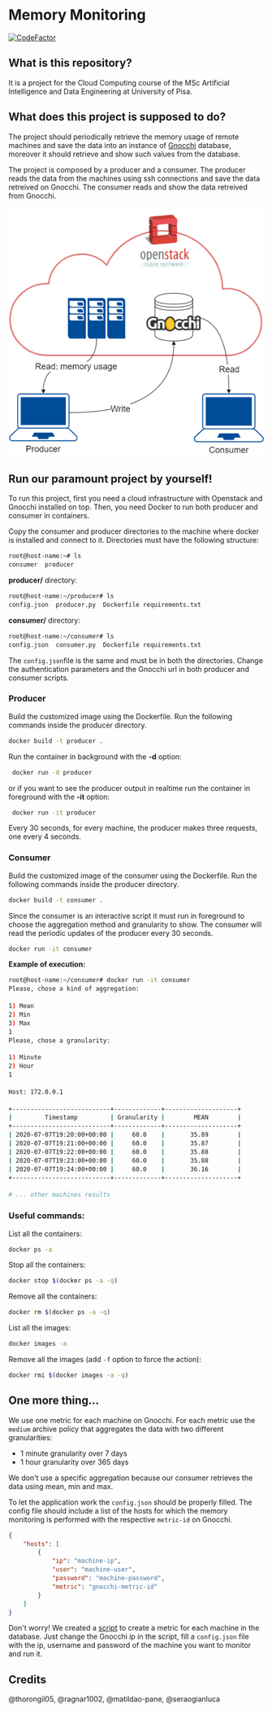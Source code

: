 # Memory Monitoring

[![CodeFactor](https://www.codefactor.io/repository/github/seraogianluca/memory-monitoring/badge)](https://www.codefactor.io/repository/github/seraogianluca/memory-monitoring)

## What is this repository?
It is a project for the Cloud Computing course of the MSc Artificial Intelligence and Data Engineering at University of Pisa.

## What does this project is supposed to do?
The project should periodically retrieve the memory usage of remote machines and save the data into an instance of [Gnocchi](https://github.com/gnocchixyz/gnocchi) database, moreover it should retrieve and show such values from the database.

The project is composed by a producer and a consumer. The producer reads the data from the machines using ssh connections and save the data retreived on Gnocchi. The consumer reads and show the data retreived from Gnocchi.

![Architecture](/doc/architecture.png)

## Run our paramount project by yourself!
To run this project, first you need a cloud infrastructure with Openstack and Gnocchi installed on top. Then, you need Docker to run both producer and consumer in containers.

Copy the consumer and producer directories to the machine where docker is installed and connect to it. Directories must have the following structure:

```sh
root@host-name:~# ls
consumer  producer 
```

**producer/** directory:
```sh
root@host-name:~/producer# ls
config.json  producer.py  Dockerfile requirements.txt
```

**consumer/** directory:
```sh
root@host-name:~/consumer# ls
config.json  consumer.py  Dockerfile requirements.txt
```

The `config.json`file is the same and must be in both the directories. Change the authentication parameters and the Gnocchi url in both producer and consumer scripts.

### Producer
Build the customized image using the Dockerfile. Run the following commands inside the producer directory.

```sh
docker build -t producer .
```

Run the container in background with the **-d** option:
```sh
 docker run -d producer
```

or if you want to see the producer output in realtime run the container in foreground with the **-it** option:
```sh
 docker run -it producer
```

Every 30 seconds, for every machine, the producer makes three requests, one every 4 seconds.

### Consumer
Build the customized image of the consumer using the Dockerfile. Run the following commands inside the producer directory.

```sh
docker build -t consumer .
```

Since the consumer is an interactive script it must run in foreground to choose the aggregation method and granularity to show. The consumer will read the periodic updates of the producer every 30 seconds.

```sh
docker run -it consumer
```

**Example of execution:**
```sh
root@host-name:~/consumer# docker run -it consumer
Please, chose a kind of aggregation:

1) Mean
2) Min
3) Max
1
Please, chose a granularity:

1) Minute
2) Hour
1

Host: 172.0.0.1

+---------------------------+-------------+--------------------+
|         Timestamp         | Granularity |        MEAN        |
+---------------------------+-------------+--------------------+
| 2020-07-07T19:20:00+00:00 |     60.0    |       35.89        |
| 2020-07-07T19:21:00+00:00 |     60.0    |       35.87        |
| 2020-07-07T19:22:00+00:00 |     60.0    |       35.88        |
| 2020-07-07T19:23:00+00:00 |     60.0    |       35.88        |
| 2020-07-07T19:24:00+00:00 |     60.0    |       36.16        |
+---------------------------+-------------+--------------------+

# ... other machines results
```

### Useful commands:
List all the containers:
```sh
docker ps -a
```

Stop all the containers:
```sh
docker stop $(docker ps -a -q)
```

Remove all the containers:
```sh
docker rm $(docker ps -a -q)
```

List all the images:
```sh
docker images -a
```

Remove all the images (add `-f` option to force the action):
```sh
docker rmi $(docker images -a -q)
```

## One more thing...
We use one metric for each machine on Gnocchi. For each metric use the `medium` archive policy that aggregates the data with two different granularities:
- 1 minute granularity over 7 days
- 1 hour granularity over 365 days

We don't use a specific aggregation because our consumer retrieves the data using mean, min and max.

To let the application work the `config.json` should be properly filled. The config file should include a list of the hosts for which the memory monitoring is performed with the respective `metric-id` on Gnocchi.

```json
{
    "hosts": [
        {
            "ip": "machine-ip",
            "user": "machine-user",
            "password": "machine-password",
            "metric": "gnocchi-metric-id"
        }
    ]
}
```

Don't worry! We created a [script](/src/init_db.py) to create a metric for each machine in the database. Just change the Gnocchi ip in the script, fill a `config.json` file with the ip, username and password of the machine you want to monitor and run it.

## Credits

@thorongil05, @ragnar1002, @matildao-pane, @seraogianluca
